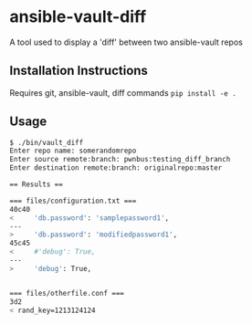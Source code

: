 # ansible-vault-diff
A tool used to display a 'diff' between two ansible-vault repos

## Installation Instructions
Requires git, ansible-vault, diff commands
`pip install -e .`

## Usage
```bash
$ ./bin/vault_diff
Enter repo name: somerandomrepo
Enter source remote:branch: pwnbus:testing_diff_branch
Enter destination remote:branch: originalrepo:master

== Results ==

=== files/configuration.txt ===
40c40
<     'db.password': 'samplepassword1',
---
>     'db.password': 'modifiedpassword1',
45c45
<     #'debug': True,
---
>     'debug': True,


=== files/otherfile.conf ===
3d2
< rand_key=1213124124
```
